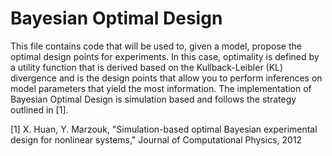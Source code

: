 # Bayesian Optimal Design

This file contains code that will be used to, given a model, propose the optimal design points for experiments. 
In this case, optimality is defined by a utility function that is derived based on the Kullback-Leibler (KL) divergence
and is the design points that allow you to perform inferences on model parameters that yield the most information. 
The implementation of Bayesian Optimal Design is simulation based and follows the strategy outlined in [1].

[1] X. Huan, Y. Marzouk, "Simulation-based optimal Bayesian experimental design for nonlinear systems,"
    Journal of Computational Physics, 2012
    
    
